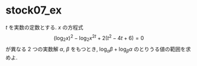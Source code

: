 # stock07_ex

$t$ を実数の定数とする. $x$ の方程式 $$(\log_2 x)^2 - \log_2 x^{2t} + 2(t^2-4t+6) = 0$$ が異なる $2$ つの実数解 $\alpha$, $\beta$ をもつとき, $\log_\alpha \beta + \log_\beta \alpha$ のとりうる値の範囲を求めよ.
